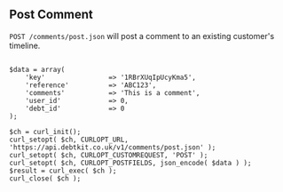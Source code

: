 ## Post Comment ##

`POST /comments/post.json` will post a comment to an existing customer's timeline.

```

$data = array(
    'key'                => '1RBrXUqIpUcyKma5',
    'reference'          => 'ABC123',
    'comments'           => 'This is a comment',
    'user_id'            => 0,
    'debt_id'            => 0
);

$ch = curl_init();
curl_setopt( $ch, CURLOPT_URL, 'https://api.debtkit.co.uk/v1/comments/post.json' );
curl_setopt( $ch, CURLOPT_CUSTOMREQUEST, 'POST' );
curl_setopt( $ch, CURLOPT_POSTFIELDS, json_encode( $data ) );
$result = curl_exec( $ch );
curl_close( $ch );

```
